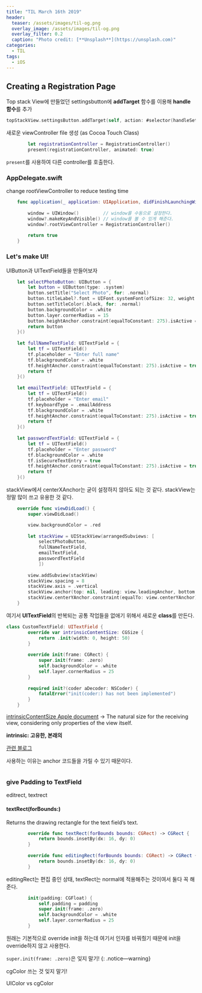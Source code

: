 ```yaml
---
title: "TIL March 16th 2019"
header:
  teaser: /assets/images/til-og.png
  overlay_image: /assets/images/til-og.png
  overlay_filter: 0.2
  caption: "Photo credit: [**Unsplash**](https://unsplash.com)"
categories:
  - TIL
tags:
  - iOS
---
```




## Creating a Registration Page

Top stack View에 만들었던 settingsbutton에 **addTarget** 함수를 이용해 **handle 함수**를 추가

```swift
topStackView.settingsButton.addTarget(self, action: #selector(handleSettings), for: .touchUpInside)
```

새로운 viewController file 생성 (as Cocoa Touch Class)

```swift
		let registrationController = RegistrationController()
        present(registrationController, animated: true)
```

`present`를 사용하여 다른 controller를 호출한다.



### AppDelegate.swift

change rootViewController to reduce testing time

```swift
	func application(_ application: UIApplication, didFinishLaunchingWithOptions launchOptions: [UIApplication.LaunchOptionsKey: Any]?) -> Bool {
        
        window = UIWindow()         // window를 수동으로 설정한다.
        window?.makeKeyAndVisible() // window를 볼 수 있게 해준다.
        window?.rootViewController = RegistrationController()
        
        return true
    }
```



### Let's make UI!

UIButton과 UITextField들을 만들어보자

```swift
    let selectPhotoButton: UIButton = {
        let button = UIButton(type: .system)
        button.setTitle("Select Photo", for: .normal)
        button.titleLabel?.font = UIFont.systemFont(ofSize: 32, weight: .heavy)
        button.setTitleColor(.black, for: .normal)
        button.backgroundColor = .white
        button.layer.cornerRadius = 15
        button.heightAnchor.constraint(equalToConstant: 275).isActive = true
        return button
    }()
    
    let fullNameTextField: UITextField = {
        let tf = UITextField()
        tf.placeholder = "Enter full name"
        tf.blackgroundColor = .white
        tf.heightAnchor.constraint(equalToConstant: 275).isActive = true
        return tf
    }()
    
    let emailTextField: UITextField = {
        let tf = UITextField()
        tf.placeholder = "Enter email"
        tf.keyboardType = .emailAddress
		tf.blackgroundColor = .white
        tf.heightAnchor.constraint(equalToConstant: 275).isActive = true
        return tf
    }()
    
    let passwordTextField: UITextField = {
        let tf = UITextField()
        tf.placeholder = "Enter password"
        tf.blackgroundColor = .white
        tf.isSecureTextEntry = true
        tf.heightAnchor.constraint(equalToConstant: 275).isActive = true
        return tf
    }()
```

stackView에서 centerXAnchor는 굳이 설정하지 않아도 되는 것 같다.
stackView는 정말 많이 쓰고 유용한 것 같다.

```swift
    override func viewDidLoad() {
        super.viewDidLoad()

        view.backgroundColor = .red
        
        let stackView = UIStackView(arrangedSubviews: [
            selectPhotoButton,
            fullNameTextField,
            emailTextField,
            passwordTextField
            ])
        
        view.addSubview(stackView)
        stackView.spacing = 8
        stackView.axis = .vertical
        stackView.anchor(top: nil, leading: view.leadingAnchor, bottom: nil, trailing: view.trailingAnchor, padding: .init(top: 0, left: 50, bottom: 0, right: 50))
        stackView.centerYAnchor.constraint(equalTo: view.centerYAnchor).isActive = true
    }
```



여기서 **UITextField**의 반복되는 공통 작업들을 없애기 위해서 새로운 **class**를 만든다.

```swift
class CustomTextField: UITextField {
        override var intrinsicContentSize: CGSize {
            return .init(width: 0, height: 50)
        }
        
        override init(frame: CGRect) {
            super.init(frame: .zero)
            self.backgroundColor = .white
            self.layer.cornerRadius = 25
        }
        
        required init?(coder aDecoder: NSCoder) {
            fatalError("init(coder:) has not been implemented")
        }
    }
```

[intrinsicContentSize Apple document](https://developer.apple.com/documentation/uikit/uiview/1622600-intrinsiccontentsize)
-> The natural size for the receiving view, considering only properties of the view itself.

**intrinsic: 고유한, 본래의**

[관련 블로그](https://magi82.github.io/ios-intrinsicContentSize/)

사용하는 이유는 anchor 코드들을 가릴 수 있기 때문이다.

```

```



### give Padding to TextField

editrect, textrect

#### textRect(forBounds:)

Returns the drawing rectangle for the text field’s text.

```swift
        override func textRect(forBounds bounds: CGRect) -> CGRect {
            return bounds.insetBy(dx: 16, dy: 0)
        }
        
        override func editingRect(forBounds bounds: CGRect) -> CGRect {
            return bounds.insetBy(dx: 16, dy: 0)
        }
```

editingRect는 편집 중인 상태, textRect는 normal에 적용해주는 것이여서 둘다 꼭 해준다.


```swift
		init(padding: CGFloat) {
            self.padding = padding
            super.init(frame: .zero)
            self.backgroundColor = .white
            self.layer.cornerRadius = 25
        }
```

원래는 기본적으로 override init을 하는데 여기서 인자를 바꿔줬기 때문에 init을 override하지 않고 사용한다.

`super.init(frame: .zero)`은 잊지 말기!
{: .notice—warning}



cgColor 쓰는 것 잊지 말기!

UIColor vs cgColor



